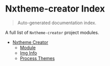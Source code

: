 # Nxtheme-creator Index

> Auto-generated documentation index.

A full list of `Nxtheme-creator` project modules.

- [Nxtheme Creator](nxtheme_creator/index.md#nxtheme-creator)
    - [Module](nxtheme_creator/module.md#module)
    - [Img Info](nxtheme_creator/img_info.md#img-info)
    - [Process Themes](nxtheme_creator/process_themes.md#process-themes)
